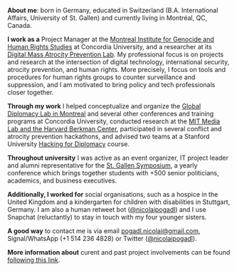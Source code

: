 **About me**: born in Germany, educated in Switzerland (B.A. International Affairs, University of St. Gallen) and currently living in Montréal, QC, Canada.

**I work as a** Project Manager at the [Montreal Institute for Genocide and Human Rights Studies](http://www.concordia.ca/research/migs/about/staff/nicolai-pogadl.html) at Concordia University, and a researcher at its [Digital Mass Atrocity Prevention Lab](http://www.concordia.ca/research/migs/projects/dmap.html). My professional focus is on projects and research at the intersection of digital technology, international security, atrocity prevention, and human rights. More precisely, I  focus on tools and procedures for human rights groups to counter surveillance and suppression, and I am motivated to bring policy and tech professionals closer together.  

**Through my work** I helped conceptualize and organize the [Global Diplomacy Lab in Montreal](http://global-diplomacy-lab.org/labs/5th-lab/) and several other conferences and training programs at Concordia University, conducted research at the [MIT Media Lab and the Harvard Berkman Center](http://yourswissnexboston.org/post/127641578566/st-gallen-graduate-presents-research-at-mit), participated in several conflict and atrocity prevention hackathons, and advised two teams at a Stanford University [Hacking for Diplomacy](http://web.stanford.edu/class/msande298/) course.  

**Throughout university** I was active as an event organizer, IT project leader and alumni representative for the [St. Gallen Symposium](www.symposium.org), a yearly conference which brings together students with +500 senior politicians, academics, and business executives. 

**Additionally, I worked for** social organisations, such as a hospice in the United Kingdom and a kindergarten for children with disabilities in Stuttgart, Germany. I am also a human retweet bot ([@nicolaipogadl](https://twitter.com/nicolaipogadl)) and I use Snapchat (reluctantly) to stay in touch with my four younger sisters.

**A good way** to contact me is via email pogadl.nicolai@gmail.com, Signal/WhatsApp (+1 514 236 4828) or Twitter ([@nicolaipogadl](https://twitter.com/nicolaipogadl)).

**More information about** curent and past project involvements can be found [following this link](https://docs.google.com/document/d/11KmdCrsksI4OegkQ0qaVIj145SAWMHU2TedFDpmeOrw/edit?usp=sharing).
